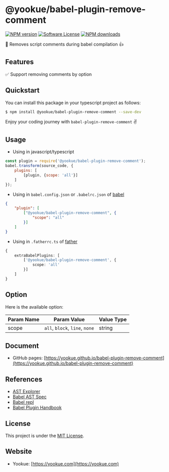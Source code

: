 # @yookue/babel-plugin-remove-comment

[![NPM version](https://img.shields.io/npm/v/@yookue/babel-plugin-remove-comment.svg?style=flat)](https://npmjs.org/package/@yookue/babel-plugin-remove-comment)
[![Software License](https://img.shields.io/badge/license-MIT-brightgreen.svg?style=flat)](LICENSE.txt)
[![NPM downloads](http://img.shields.io/npm/dm/@yookue/babel-plugin-remove-comment.svg?style=flat)](https://npmjs.org/package/@yookue/babel-plugin-remove-comment)

🏅 Removes script comments during babel compilation 👍

## Features

✅ Support removing comments by option

## Quickstart

You can install this package in your typescript project as follows:

```bash
$ npm install @yookue/babel-plugin-remove-comment --save-dev
```

Enjoy your coding journey with `babel-plugin-remove-comment` ✌️

## Usage

- Using in javascript/typescript

```js
const plugin = require('@yookue/babel-plugin-remove-comment');
babel.transform(source_code, {
    plugins: [
        [plugin, {scope: 'all'}]
    ]
});
```

- Using in `babel.config.json` or `.babelrc.json` of [babel](https://babeljs.io)

```json
{
    "plugin": [
        ["@yookue/babel-plugin-remove-comment", {
            "scope": "all"
        }]
    ]
}
```

- Using in `.fatherrc.ts` of [father](https://github.com/umijs/father)

```typescript
{
    extraBabelPlugins: [
        ['@yookue/babel-plugin-remove-comment', {
            scope: 'all'
        }]
    ]
}
```

## Option

Here is the available option:

| Param Name | Param Value                    | Value Type |
|------------|--------------------------------|------------|
| scope      | `all`, `block`, `line`, `none` | string     |

## Document

- GitHub pages: [https://yookue.github.io/babel-plugin-remove-comment](https://yookue.github.io/babel-plugin-remove-comment)

## References

- [AST Explorer](https://astexplorer.net)
- [Babel AST Spec](https://github.com/babel/babel/blob/master/packages/babel-parser/ast/spec.md)
- [Babel repl](https://babeljs.io/repl)
- [Babel Plugin Handbook](https://github.com/jamiebuilds/babel-handbook/blob/master/translations/en/plugin-handbook.md)

## License

This project is under the [MIT License](https://mit-license.org/).

## Website

- Yookue: [https://yookue.com](https://yookue.com)
